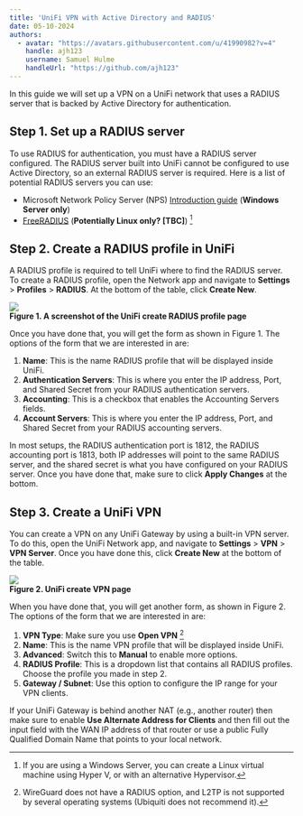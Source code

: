 ```yaml
---
title: 'UniFi VPN with Active Directory and RADIUS'
date: 05-10-2024
authors:
  - avatar: "https://avatars.githubusercontent.com/u/41990982?v=4"
    handle: ajh123
    username: Samuel Hulme
    handleUrl: "https://github.com/ajh123"
---
```


In this guide we will set up a VPN on a UniFi network that uses a RADIUS server that is backed by Active Directory for authentication.

## Step 1. Set up a RADIUS server

To use RADIUS for authentication, you must have a RADIUS server configured.
The RADIUS server built into UniFi cannot be configured to use Active Directory, so an external RADIUS server is required.
Here is a list of potential RADIUS servers you can use:

* Microsoft Network Policy Server (NPS) [Introduction guide](https://learn.microsoft.com/en-us/windows-server/networking/technologies/nps/nps-plan-server?source=recommendations) (**Windows Server only**)
* [FreeRADIUS](https://www.freeradius.org/) (**Potentially Linux only? [TBC]**) [^1]

[^1]: If you are using a Windows Server, you can create a Linux virtual machine using Hyper V, or with an alternative Hypervisor.

## Step 2. Create a RADIUS profile in UniFi

A RADIUS profile is required to tell UniFi where to find the RADIUS server. To create a RADIUS profile, open the Network app and navigate to **Settings** > **Profiles** > **RADIUS**.
At the bottom of the table, click **Create New**.

![](/attachments/1728127006970-144.png)  
**Figure 1. A screenshot of the UniFi create RADIUS profile page**

Once you have done that, you will get the form as shown in Figure 1.
The options of the form that we are interested in are:

1. **Name**: This is the name RADIUS profile that will be displayed inside UniFi.
2. **Authentication Servers**: This is where you enter the IP address, Port, and Shared Secret from your RADIUS authentication servers.
3. **Accounting**: This is a checkbox that enables the Accounting Servers fields.
4. **Account Servers**: This is where you enter the IP address, Port, and Shared Secret from your RADIUS accounting servers.

In most setups, the RADIUS authentication port is 1812, the RADIUS accounting port is 1813, both IP addresses will point to the same RADIUS server, and the shared secret is what you have configured on your RADIUS server.
Once you have done that, make sure to click **Apply Changes** at the bottom.

## Step 3. Create a UniFi VPN

You can create a VPN on any UniFi Gateway by using a built-in VPN server. To do this, open the UniFi Network app, and navigate to **Settings** > **VPN** > **VPN Server**. Once you have done this, click **Create New** at the bottom of the table.

![](/attachments/1728130538628-166.png)  
**Figure 2. UniFi create VPN page**

When you have done that, you will get another form, as shown in Figure 2.
The options of the form that we are interested in are:

1. **VPN Type**: Make sure you use **Open VPN** [^2]
2. **Name**: This is the name VPN profile that will be displayed inside UniFi.
3. **Advanced**: Switch this to **Manual** to enable more options.
4. **RADIUS Profile**: This is a dropdown list that contains all RADIUS profiles. Choose the profile you made in step 2.
5. **Gateway / Subnet**: Use this option to configure the IP range for your VPN clients.

If your UniFi Gateway is behind another NAT (e.g., another router) then make sure to enable **Use Alternate Address for Clients** and then fill out the input field with the WAN IP address of that router or use a public Fully Qualified Domain Name that points to your local network.

[^2]: WireGuard does not have a RADIUS option, and L2TP is not supported by several operating systems (Ubiquiti does not recommend it).
